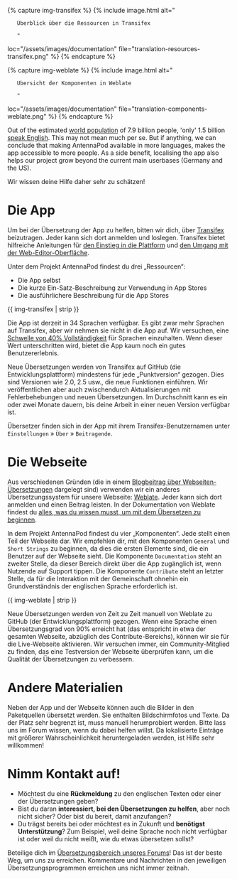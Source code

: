 {% capture img-transifex %} {% include image.html alt="

       Überblick über die Ressourcen in Transifex

       "

loc="/assets/images/documentation" file="translation-resources-transifex.png" %}
{% endcapture %}

{% capture img-weblate %} {% include image.html alt="

       Übersicht der Komponenten in Weblate

       "

loc="/assets/images/documentation" file="translation-components-weblate.png" %}
{% endcapture %}

Out of the estimated [world
population](https://en.wikipedia.org/wiki/World_population) of 7.9 billion
people, 'only' 1.5 billion [speak
English](https://www.ethnologue.com/insights/ethnologue200/). This may not mean
much per se. But if anything, we can conclude that making AntennaPod available
in more languages, makes the app accessible to more people. As a side benefit,
localising the app also helps our project grow beyond the current main userbases
(Germany and the US).

Wir wissen deine Hilfe daher sehr zu schätzen!

# Die App

Um bei der Übersetzung der App zu helfen, bitten wir dich, über
[Transifex](https://www.transifex.com/antennapod/antennapod/) beizutragen. Jeder
kann sich dort anmelden und loslegen. Transifex bietet hilfreiche Anleitungen
für [den Einstieg in die
Plattform](https://docs.transifex.com/getting-started-1/translators) und [den
Umgang mit der
Web-Editor-Oberfläche](https://docs.transifex.com/translation/translating-with-the-web-editor).

Unter dem Projekt AntennaPod findest du drei „Ressourcen“:

- Die App selbst
- Die kurze Ein-Satz-Beschreibung zur Verwendung in App Stores
- Die ausführlichere Beschreibung für die App Stores

{{ img-transifex | strip }}

Die App ist derzeit in 34 Sprachen verfügbar. Es gibt zwar mehr Sprachen auf
Transifex, aber wir nehmen sie nicht in die App auf. Wir versuchen, eine
[Schwelle von 40%
Vollständigkeit](https://github.com/AntennaPod/AntennaPod/pull/4112) für
Sprachen einzuhalten. Wenn dieser Wert unterschritten wird, bietet die App kaum
noch ein gutes Benutzererlebnis.

Neue Übersetzungen werden von Transifex auf GitHub (die Entwicklungsplattform)
mindestens für jede „Punktversion“ gezogen. Dies sind Versionen wie 2.0, 2.5
usw., die neue Funktionen einführen. Wir veröffentlichen aber auch zwischendurch
Aktualisierungen mit Fehlerbehebungen und neuen Übersetzungen. Im Durchschnitt
kann es ein oder zwei Monate dauern, bis deine Arbeit in einer neuen Version
verfügbar ist.

Übersetzer finden sich in der App mit ihrem Transifex-Benutzernamen unter
`Einstellungen` » `Über` » `Beitragende`.

# Die Webseite

Aus verschiedenen Gründen (die in einem [Blogbeitrag über
Webseiten-Übersetzungen](/blog/2022/01/website-translations) dargelegt sind)
verwenden wir ein anderes Übersetzungssystem für unsere Webseite:
[Weblate](https://hosted.weblate.org/projects/antennapod/). Jeder kann sich dort
anmelden und einen Beitrag leisten. In der Dokumentation von Weblate findest du
[alles, was du wissen musst, um mit dem Übersetzen zu
beginnen](https://docs.weblate.org/de/latest/user/translating.html).

In dem Projekt AntennaPod findest du vier „Komponenten“. Jede stellt einen Teil
der Webseite dar. Wir empfehlen dir, mit den Komponenten `General` und
`Short Strings` zu beginnen, da dies die ersten Elemente sind, die ein Benutzer
auf der Webseite sieht. Die Komponente `Documentation` steht an zweiter Stelle,
da dieser Bereich direkt über die App zugänglich ist, wenn Nutzende auf Support
tippen. Die Komponente `Contribute` steht an letzter Stelle, da für die
Interaktion mit der Gemeinschaft ohnehin ein Grundverständnis der englischen
Sprache erforderlich ist.

{{ img-weblate | strip }}

Neue Übersetzungen werden von Zeit zu Zeit manuell von Weblate zu GitHub (der
Entwicklungsplattform) gezogen. Wenn eine Sprache einen Übersetzungsgrad von 90%
erreicht hat (das entspricht in etwa der gesamten Webseite, abzüglich des
Contribute-Bereichs), können wir sie für die Live-Webseite aktivieren. Wir
versuchen immer, ein Community-Mitglied zu finden, das eine Testversion der
Webseite überprüfen kann, um die Qualität der Übersetzungen zu verbessern.

# Andere Materialien

Neben der App und der Webseite können auch die Bilder in den Paketquellen
übersetzt werden. Sie enthalten Bildschirmfotos und Texte. Da der Platz sehr
begrenzt ist, muss manuell herumprobiert werden. Bitte lass uns im Forum wissen,
wenn du dabei helfen willst. Da lokalisierte Einträge mit größerer
Wahrscheinlichkeit heruntergeladen werden, ist Hilfe sehr willkommen!

# Nimm Kontakt auf!

* Möchtest du eine **Rückmeldung** zu den englischen Texten oder einer der
Übersetzungen geben?
* Bist du daran **interessiert, bei den Übersetzungen zu helfen**, aber noch
nicht sicher? Oder bist du bereit, damit anzufangen?
* Du trägst bereits bei oder möchtest es in Zukunft und **benötigst
Unterstützung**? Zum Beispiel, weil deine Sprache noch nicht verfügbar ist
oder weil du nicht weißt, wie du etwas übersetzen sollst?

Beteilige dich im [Übersetzungsbereich unseres
Forums](https://forum.antennapod.org/c/translations/11)! Das ist der beste Weg,
um uns zu erreichen. Kommentare und Nachrichten in den jeweiligen
Übersetzungsprogrammen erreichen uns nicht immer zeitnah.
